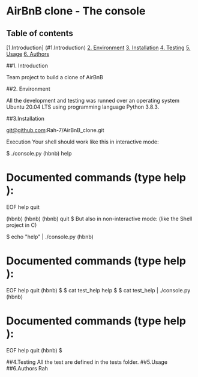 # AirBnB clone - The console
## Table of contents

[1.Introduction] (#1.Introduction)
[2.	Environment](#2.Environment)
[3.	Installation](#3.Installation)
[4.	Testing](#4.Installation)
[5.	Usage](#5.Usage)
[6.	Authors](#6.Authors)

##1. Introduction

Team project to build a clone of AirBnB

##2. Environment

All the development and testing was runned over an operating system Ubuntu 20.04 LTS using programming language Python 3.8.3. 

##3.Installation

git@github.com:Rah-7/AirBnB_clone.git

Execution
Your shell should work like this in interactive mode:

$ ./console.py
(hbnb) help

Documented commands (type help <topic>):
========================================
EOF  help  quit

(hbnb) 
(hbnb) 
(hbnb) quit
$
But also in non-interactive mode: (like the Shell project in C)

$ echo "help" | ./console.py
(hbnb)

Documented commands (type help <topic>):
========================================
EOF  help  quit
(hbnb) 
$
$ cat test_help
help
$
$ cat test_help | ./console.py
(hbnb)

Documented commands (type help <topic>):
========================================
EOF  help  quit
(hbnb) 
$
  
##4.Testing
All the test are defined in the tests folder.
##5.Usage
##6.Authors
Rah
